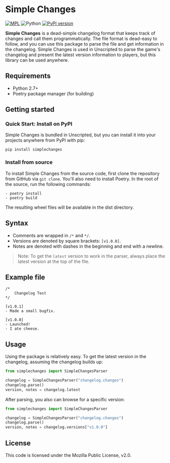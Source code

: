 # Simple Changes

[![MPL](https://img.shields.io/github/license/UnscriptedVN/simplechanges)](LICENSE.txt)
![Python](https://img.shields.io/badge/python-2.7+-blue.svg)
[![PyPI version](https://badge.fury.io/py/simplechanges.svg)](https://pypi.org/project/simplechanges)

<!-- ![Tests](https://github.com/UnscriptedVN/simplechanges/workflows/Tests/badge.svg) -->

**Simple Changes** is a dead-simple changelog format that keeps track of changes and call them programmatically. The file format is dead-easy to follow, and you can use this package to parse the file and get information in the changelog. Simple Changes is used in Unscripted to parse the game's changelog and present the latest version information to players, but this library can be used anywhere.

## Requirements

- Python 2.7+
- Poetry package manager (for building)

## Getting started

### Quick Start: Install on PyPI

Simple Changes is bundled in Unscripted, but you can install it into your projects anywhere from PyPI with pip:

```
pip install simplechanges
```

### Install from source

To install Simple Changes from the source code, first clone the repository from GitHub via `git clone`. You'll also need to install Poetry. In the root of the source, run the following commands:

```
- poetry install
- poetry build
```

The resulting wheel files will be available in the dist directory.

## Syntax

- Comments are wrapped in `/*` and `*/`.
- Versions are denoted by square brackets: `[v1.0.0]`.
- Notes are denoted with dashes in the beginning and end with a newline.

> Note: To get the `latest` version to work in the parser, always place the latest version at the top of the file.

## Example file

```
/*
    Changelog Test
*/

[v1.0.1]
- Made a small bugfix.

[v1.0.0]
- Launched!
- I ate cheese.

```

## Usage

Using the package is relatively easy. To get the latest version in the changelog, assuming the changelog builds up:

```py
from simplechanges import SimpleChangesParser

changelog = SimpleChangesParser("changelog.changes")
changelog.parse()
version, notes = changelog.latest
```

After parsing, you also can browse for a specific version:

```py
from simplechanges import SimpleChangesParser

changelog = SimpleChangesParser("changelog.changes")
changelog.parse()
version, notes = changelog.versions["v1.0.0"]
```

## License

This code is licensed under the Mozilla Public License, v2.0.
